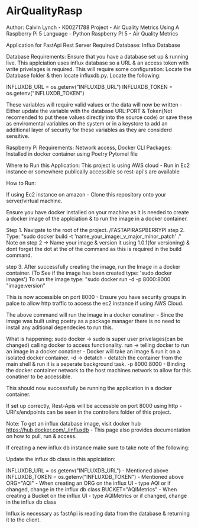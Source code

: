 # AirQualityRasp
Author: Calvin Lynch - K00271788
Project - Air Quality Metrics Using A Raspberry Pi 5
Language - Python
Raspberry PI 5 - Air Quality Metrics

Application for FastApi Rest Server
Required Database: Influx Database

Database Requirements: Ensure that you have a database set up & running live. This applciation uses influx database so a URL & an access token with write privelages is required. 
This will require some configuration: Locate the Database folder & then locate influxdb.py.
Locate the following: 

INFLUXDB_URL = os.getenv("INFLUXDB_URL")
INFLUXDB_TOKEN = os.getenv("INFLUXDB_TOKEN")

These variables will require valid values or the data will now be written - Either update the variable with the database URL:PORT & Token(Not recomended to put these values directly into the source code) or save these as enviromental variables on the system or in a keystore to add an additional layer of security for these variables as they are considerd sensitive.

Raspberry Pi Requirements: Network access, Docker CLI
Packages: Installed in docker container using Poetry Pytomel file

Where to Run this Application: This project is using AWS cloud - Run in Ec2 instance or somewhere publically accessible so rest-api's are available

How to Run: 

If using Ec2 instance on amazon - Clone this repository onto your server/virtual machine.

Ensure you have docker installed on your machine as it is needed to create a docker image of the applciation & to run the image in a docker container.

Step 1. Navigate to the root of the project. /FASTAPIRASPBERRYPI
step 2. Type: "sudo docker build -t 'name_your_image:_v_major_minor_patch' ." 
Note on step 2 -> Name your image & version it using 1.0.1(for versioning) & dont forget the dot at the of the command as this is required in the build command.

step 3. After successfully creating the image, run the Image in a docker container. (To See if the image has been created type: 'sudo docker images')
To run the image type: "sudo docker run -d -p 8000:8000 "image:version"

This is now accessible on port 8000 - Ensure you have security groups in palce to allow http traffic to access the ec2 instance if using AWS Cloud.

The above command will run the image in a docker conatiner - Since the image was built using poetry as a package manager there is no need to install any aditional dependecies to run this.

What is happening:
    sudo docker -> sudo is super user privelages(can be changed) calling docker to access functionality.
    run -> telling docker to run an image in a docker conatiner - Docker will take an image & run it on a isolated docker container.
    -d -> detatch - detatch the container from the main shell & run it is a seperate background task.
    -p 8000:8000 - Binding the docker container network to the host machines network to allow for this conatiner to be accessible. 

This should now successfully be running the application in a docker container.

If set up correctly, Rest-Apis will be accessble on port 8000 using http - URI's/endpoints can be seen in the controllers folder of this project.

Note: To get an influx database image, visit docker hub https://hub.docker.com/_/influxdb - This page also provides documentation on how to pull, run & access.

If creating a new influx db instance make sure to take note of the following:

Update the influx db class in this applciation:

INFLUXDB_URL = os.getenv("INFLUXDB_URL") - Mentioned above
INFLUXDB_TOKEN = os.getenv("INFLUXDB_TOKEN") - Mentioned above
ORG="AQI" - When creating an ORG on the influx UI - type AQI or if changed, change in the influx db class
BUCKET="AQIMetrics" - When creating a Bucket on the influx UI - type AQIMetrics or if changed, change in the influx db class

Influx is necessary as fastApi is reading data from the database & returning it to the client.





